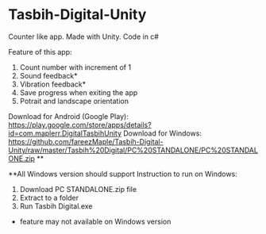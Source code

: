 # Tasbih-Digital-Unity

Counter like app. Made with Unity. Code in c#

Feature of this app:

1. Count number with increment of 1
2. Sound feedback\*
3. Vibration feedback\*
4. Save progress when exiting the app
5. Potrait and landscape orientation

Download for Android (Google Play): https://play.google.com/store/apps/details?id=com.maplerr.DigitalTasbihUnity
Download for Windows: https://github.com/fareezMaple/Tasbih-Digital-Unity/raw/master/Tasbih%20Digital/PC%20STANDALONE/PC%20STANDALONE.zip \*\*

\*\*All Windows version should support
Instruction to run on Windows:

1. Download PC STANDALONE.zip file
2. Extract to a folder
3. Run Tasbih Digital.exe

- feature may not available on Windows version
